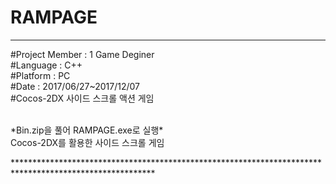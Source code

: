 # RAMPAGE

********************************************************************************************************
<article>
#Project Member : 1 Game Deginer<br>
#Language : C++<br>
#Platform : PC<br>
#Date : 2017/06/27~2017/12/07<br>
#Cocos-2DX 사이드 스크롤 액션 게임<br>
</article><br>

<body>
  <p>
    *Bin.zip을 풀어 RAMPAGE.exe로 실행*<br>
    Cocos-2DX를 활용한 사이드 스크롤 게임<br>
  </p>
</body>
********************************************************************************************************
